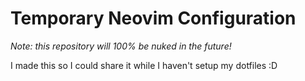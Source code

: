 # Temporary Neovim Configuration
*Note: this repository will 100% be nuked in the future!*

I made this so I could share it while I haven't setup my dotfiles :D 
